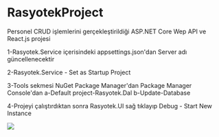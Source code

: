 # RasyotekProject
Personel CRUD işlemlerini gerçekleştirildiği ASP.NET Core Wep API ve React.js projesi

1-Rasyotek.Service içerisindeki appsettings.json'dan Server adı güncellenecektir

2-Rasyotek.Service - Set as Startup Project

3-Tools sekmesi NuGet Package Manager'dan Package Manager Console'dan 
a-Default project-Rasyotek.Dal
b-Update-Database

4-Projeyi çalıştırdıktan sonra Rasyotek.UI sağ tıklayıp Debug - Start New Instance

<img src="https://github.com/hilalarslann/RasyotekProject/issues/1#issue-1517079544"></img>

